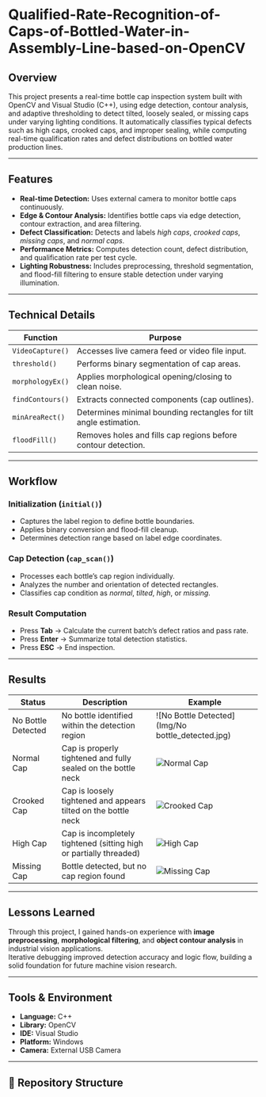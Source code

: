 # Qualified-Rate-Recognition-of-Caps-of-Bottled-Water-in-Assembly-Line-based-on-OpenCV

## Overview  
This project presents a real-time bottle cap inspection system built with OpenCV and Visual Studio (C++), using edge detection, contour analysis, and adaptive thresholding to detect tilted, loosely sealed, or missing caps under varying lighting conditions.
It automatically classifies typical defects such as high caps, crooked caps, and improper sealing, while computing real-time qualification rates and defect distributions on bottled water production lines.  

---

## Features  
- **Real-time Detection:** Uses external camera to monitor bottle caps continuously.  
- **Edge & Contour Analysis:** Identifies bottle caps via edge detection, contour extraction, and area filtering.  
- **Defect Classification:** Detects and labels *high caps*, *crooked caps*, *missing caps*, and *normal caps*.  
- **Performance Metrics:** Computes detection count, defect distribution, and qualification rate per test cycle.  
- **Lighting Robustness:** Includes preprocessing, threshold segmentation, and flood-fill filtering to ensure stable detection under varying illumination.

---

## Technical Details  

| Function | Purpose |
|-----------|----------|
| `VideoCapture()` | Accesses live camera feed or video file input. |
| `threshold()` | Performs binary segmentation of cap areas. |
| `morphologyEx()` | Applies morphological opening/closing to clean noise. |
| `findContours()` | Extracts connected components (cap outlines). |
| `minAreaRect()` | Determines minimal bounding rectangles for tilt angle estimation. |
| `floodFill()` | Removes holes and fills cap regions before contour detection. |

---

## Workflow  

### Initialization (`initial()`)  
- Captures the label region to define bottle boundaries.  
- Applies binary conversion and flood-fill cleanup.  
- Determines detection range based on label edge coordinates.  

### Cap Detection (`cap_scan()`)  
- Processes each bottle’s cap region individually.  
- Analyzes the number and orientation of detected rectangles.  
- Classifies cap condition as *normal*, *tilted*, *high*, or *missing*.  

### Result Computation  
- Press **Tab** → Calculate the current batch’s defect ratios and pass rate.  
- Press **Enter** → Summarize total detection statistics.  
- Press **ESC** → End inspection.

---

## Results  

| Status | Description | Example |
|---------|--------------|---------|
| No Bottle Detected | No bottle identified within the detection region | ![No Bottle Detected](Img/No bottle_detected.jpg) |
| Normal Cap | Cap is properly tightened and fully sealed on the bottle neck | ![Normal Cap](Img/Normal_Cap.jpg) |
| Crooked Cap | Cap is loosely tightened and appears tilted on the bottle neck | ![Crooked Cap](Img/Crooked_Cap.jpg) |
| High Cap | Cap is incompletely tightened (sitting high or partially threaded) | ![High Cap](Img/High_Cap.jpg) |
| Missing Cap | Bottle detected, but no cap region found | ![Missing Cap](Img/Missing_Cap.jpg) |

---

## Lessons Learned  
Through this project, I gained hands-on experience with **image preprocessing**, **morphological filtering**, and **object contour analysis** in industrial vision applications.  
Iterative debugging improved detection accuracy and logic flow, building a solid foundation for future machine vision research.  

---

## Tools & Environment  
- **Language:** C++  
- **Library:** OpenCV  
- **IDE:** Visual Studio  
- **Platform:** Windows  
- **Camera:** External USB Camera  

---

## 📁 Repository Structure  

